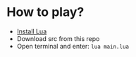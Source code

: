 # How to play?
* [Install Lua](https://www.lua.org/download.html)
* Download src from this repo
* Open terminal and enter: ```lua main.lua```
